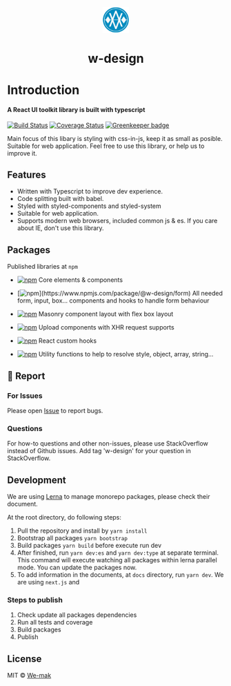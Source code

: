 <div align="center">
 <img height="60" width="60" src="resources/img/logo.png">
 <h1>w-design</h1>
</div>

# Introduction

#### A React UI toolkit library is built with typescript

[![Build Status](https://travis-ci.org/we-mak/w-design.svg?branch=master)](https://travis-ci.org/we-mak/w-design)
[![Coverage Status](https://coveralls.io/repos/github/we-mak/w-design/badge.svg?branch=master)](https://coveralls.io/github/we-mak/w-design?branch=master)
[![Greenkeeper badge](https://badges.greenkeeper.io/we-mak/w-design.svg)](https://greenkeeper.io/)

Main focus of this libary is styling with css-in-js, keep it as small as posible. Suitable for web application.
Feel free to use this library, or help us to improve it.

## Features

- Written with Typescript to improve dev experience.
- Code splitting built with babel.
- Styled with styled-components and styled-system
- Suitable for web application.
- Supports modern web browsers, included common js & es. If you care about IE, don't use this library.

## Packages

Published libraries at `npm`

- [![npm](https://img.shields.io/npm/v/%40w-design%2Fcore.svg?label=%40w-design%2Fcore)](https://www.npmjs.com/package/@w-design/core)
  Core elements & components

- [![npm](https://img.shields.io/npm/v/%40w-design%2Fform.svg?label=%40w-design%2Fform.)](https://www.npmjs.com/package/@w-design/form)
  All needed form, input, box... components and hooks to handle form behaviour

- [![npm](https://img.shields.io/npm/v/%40w-design%2Fmasonry.svg?label=%40w-design%2Fmasonry)](https://www.npmjs.com/package/@w-design/masonry)
  Masonry component layout with flex box layout

- [![npm](https://img.shields.io/npm/v/%40w-design%2Fupload.svg?label=%40w-design%2Fupload)](https://www.npmjs.com/package/@w-design/upload)
  Upload components with XHR request supports

- [![npm](https://img.shields.io/npm/v/%40w-design%2Fhooks.svg?label=%40w-design%2Fhooks)](https://www.npmjs.com/package/@w-design/hooks)
  React custom hooks

- [![npm](https://img.shields.io/npm/v/%40w-design%2Fhelpers.svg?label=%40w-design%2Fhelpers)](https://www.npmjs.com/package/@w-design/helpers)
  Utility functions to help to resolve style, object, array, string...

## 🐞 Report

### For Issues

Please open [Issue](https://github.com/we-mak/w-design/issues) to report bugs.

### Questions

For how-to questions and other non-issues, please use StackOverflow instead of Github issues. Add tag 'w-design' for your question in StackOverflow.

## Development

We are using [Lerna](https://lerna.js.org/) to manage monorepo packages, please check their document.

At the root directory, do following steps:

1. Pull the repository and install by `yarn install`
2. Bootstrap all packages `yarn bootstrap`
3. Build packages `yarn build` before execute run dev
4. After finished, run `yarn dev:es` and `yarn dev:type` at separate terminal. This command will execute watching all packages within lerna parallel mode. You can update the packages now.
5. To add information in the documents, at `docs` directory, run `yarn dev`. We are using `next.js` and

### Steps to publish

1. Check update all packages dependencies
2. Run all tests and coverage
3. Build packages
4. Publish

## License

MIT © [We-mak](https://github.com/we-mak)
